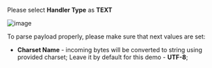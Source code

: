 Please select **Handler Type** as **TEXT**

![image](https://img.thingsboard.io/user-guide/integrations/udp/handler-configuration-text.png)

To parse payload properly, please make sure that next values are set:
- **Charset Name** - incoming bytes will be converted to string using provided charset; Leave it by default for this demo - **UTF-8**; 
